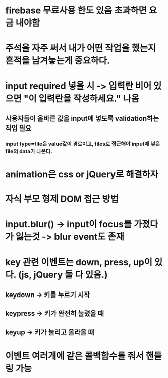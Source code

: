 # firebase 무료사용 한도 있음 초과하면 요금 내야함

# 주석을 자주 써서 내가 어떤 작업을 했는지 흔적을 남겨놓는게 중요하다.

# input required 넣을 시 -> 입력란 비어 있으면 "이 입력란을 작성하세요." 나옴
## 사용자들이 올바른 값을 input에 넣도록 validation하는 작업 필요
### input type=file은  value값이 경로이고, files로 접근해야 input에 넣은 file의 data가 나온다.

# animation은 css or jQuery로 해결하자

# 자식 부모 형제 DOM 접근 방법 
<!-- /* 
$().next()     // 바로 다음    (JS) nextSibling   ->   JS에서 nextSibling을 빈공간인 Tap으로 인식(jQuery가 더 편하게 다른 Dom에 접근할 수 있다.)
$().prev()     // 바로 전           previousSibling
$().parent()   // 내 부모           parentNode
$().parents()  // 내 조상들         parentNode
$().siblings() // 내 형제자매       
$().children() // 내 자식           childNodes
$().find()     // 내 자손           childNodes
*/ -->

# input.blur() -> input이 focus를 가졌다가 잃는것 -> blur event도 존재

# key 관련 이벤트는 down, press, up이 있다. (js, jQuery 둘 다 있음.)
## keydown -> 키를 누르기 시작
## keypress -> 키가 완전히 눌렸을 때
## keyup ->  키가 눌리고 올라올 때

# 이벤트 여러개에 같은 콜백함수를 줘서 핸들링 가능